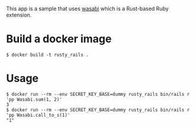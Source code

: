 This app is a sample that uses [wasabi](https://github.com/sinsoku/wasabi) which is a Rust-based Ruby extension.

# Build a docker image

```
$ docker build -t rusty_rails .
```

# Usage

```
$ docker run --rm --env SECRET_KEY_BASE=dummy rusty_rails bin/rails r 'pp Wasabi.sum(1, 2)'
3
$ docker run --rm --env SECRET_KEY_BASE=dummy rusty_rails bin/rails r 'pp Wasabi.call_to_s(1)'
"1"
```
